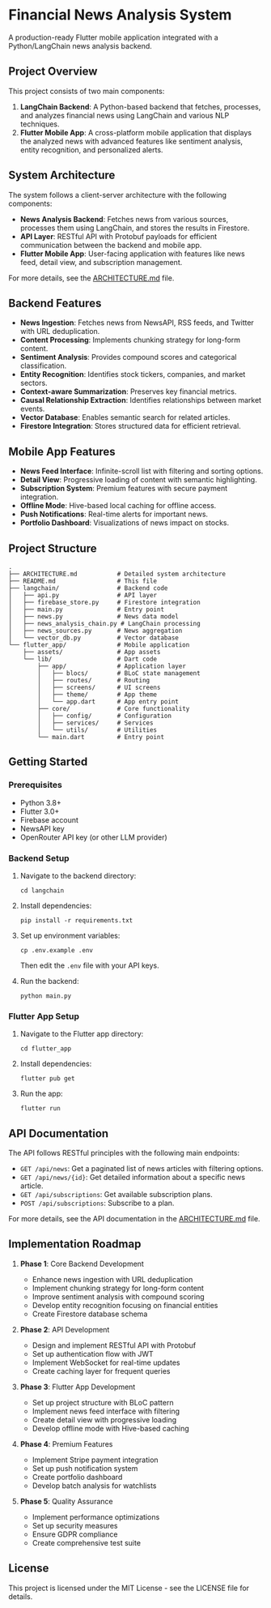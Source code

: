 # Financial News Analysis System

A production-ready Flutter mobile application integrated with a Python/LangChain news analysis backend.

## Project Overview

This project consists of two main components:

1. **LangChain Backend**: A Python-based backend that fetches, processes, and analyzes financial news using LangChain and various NLP techniques.
2. **Flutter Mobile App**: A cross-platform mobile application that displays the analyzed news with advanced features like sentiment analysis, entity recognition, and personalized alerts.

## System Architecture

The system follows a client-server architecture with the following components:

- **News Analysis Backend**: Fetches news from various sources, processes them using LangChain, and stores the results in Firestore.
- **API Layer**: RESTful API with Protobuf payloads for efficient communication between the backend and mobile app.
- **Flutter Mobile App**: User-facing application with features like news feed, detail view, and subscription management.

For more details, see the [ARCHITECTURE.md](ARCHITECTURE.md) file.

## Backend Features

- **News Ingestion**: Fetches news from NewsAPI, RSS feeds, and Twitter with URL deduplication.
- **Content Processing**: Implements chunking strategy for long-form content.
- **Sentiment Analysis**: Provides compound scores and categorical classification.
- **Entity Recognition**: Identifies stock tickers, companies, and market sectors.
- **Context-aware Summarization**: Preserves key financial metrics.
- **Causal Relationship Extraction**: Identifies relationships between market events.
- **Vector Database**: Enables semantic search for related articles.
- **Firestore Integration**: Stores structured data for efficient retrieval.

## Mobile App Features

- **News Feed Interface**: Infinite-scroll list with filtering and sorting options.
- **Detail View**: Progressive loading of content with semantic highlighting.
- **Subscription System**: Premium features with secure payment integration.
- **Offline Mode**: Hive-based local caching for offline access.
- **Push Notifications**: Real-time alerts for important news.
- **Portfolio Dashboard**: Visualizations of news impact on stocks.

## Project Structure

```
.
├── ARCHITECTURE.md           # Detailed system architecture
├── README.md                 # This file
├── langchain/                # Backend code
│   ├── api.py                # API layer
│   ├── firebase_store.py     # Firestore integration
│   ├── main.py               # Entry point
│   ├── news.py               # News data model
│   ├── news_analysis_chain.py # LangChain processing
│   ├── news_sources.py       # News aggregation
│   └── vector_db.py          # Vector database
└── flutter_app/              # Mobile application
    ├── assets/               # App assets
    └── lib/                  # Dart code
        ├── app/              # Application layer
        │   ├── blocs/        # BLoC state management
        │   ├── routes/       # Routing
        │   ├── screens/      # UI screens
        │   ├── theme/        # App theme
        │   └── app.dart      # App entry point
        ├── core/             # Core functionality
        │   ├── config/       # Configuration
        │   ├── services/     # Services
        │   └── utils/        # Utilities
        └── main.dart         # Entry point
```

## Getting Started

### Prerequisites

- Python 3.8+
- Flutter 3.0+
- Firebase account
- NewsAPI key
- OpenRouter API key (or other LLM provider)

### Backend Setup

1. Navigate to the backend directory:
   ```
   cd langchain
   ```

2. Install dependencies:
   ```
   pip install -r requirements.txt
   ```

3. Set up environment variables:
   ```
   cp .env.example .env
   ```
   Then edit the `.env` file with your API keys.

4. Run the backend:
   ```
   python main.py
   ```

### Flutter App Setup

1. Navigate to the Flutter app directory:
   ```
   cd flutter_app
   ```

2. Install dependencies:
   ```
   flutter pub get
   ```

3. Run the app:
   ```
   flutter run
   ```

## API Documentation

The API follows RESTful principles with the following main endpoints:

- `GET /api/news`: Get a paginated list of news articles with filtering options.
- `GET /api/news/{id}`: Get detailed information about a specific news article.
- `GET /api/subscriptions`: Get available subscription plans.
- `POST /api/subscriptions`: Subscribe to a plan.

For more details, see the API documentation in the [ARCHITECTURE.md](ARCHITECTURE.md) file.

## Implementation Roadmap

1. **Phase 1**: Core Backend Development
   - Enhance news ingestion with URL deduplication
   - Implement chunking strategy for long-form content
   - Improve sentiment analysis with compound scoring
   - Develop entity recognition focusing on financial entities
   - Create Firestore database schema

2. **Phase 2**: API Development
   - Design and implement RESTful API with Protobuf
   - Set up authentication flow with JWT
   - Implement WebSocket for real-time updates
   - Create caching layer for frequent queries

3. **Phase 3**: Flutter App Development
   - Set up project structure with BLoC pattern
   - Implement news feed interface with filtering
   - Create detail view with progressive loading
   - Develop offline mode with Hive-based caching

4. **Phase 4**: Premium Features
   - Implement Stripe payment integration
   - Set up push notification system
   - Create portfolio dashboard
   - Develop batch analysis for watchlists

5. **Phase 5**: Quality Assurance
   - Implement performance optimizations
   - Set up security measures
   - Ensure GDPR compliance
   - Create comprehensive test suite

## License

This project is licensed under the MIT License - see the LICENSE file for details.
